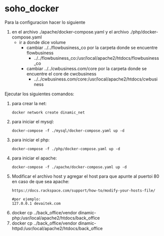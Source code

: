 # soho_docker
Para la configuracion hacer lo siguiente

1. en el archivo ./apache/docker-compose.yaml y el archivo ./php/docker-compose.yaml 
    - ir a donde dice volume 
        - cambiar ../../flowbusiness_co por la carpeta donde se encuentre flowbusiness
            - ../../flowbusiness_co:/usr/local/apache2/htdocs/flowbusiness_co
        - cambiar ../../cwbusiness.com/core por la carpeta donde se encuentre el core de cwcbusiness
            - ../../cwbusiness.com/core:/usr/local/apache2/htdocs/cwbusiness

Ejecutar los siguientes comandos:

1. para crear la net:
    ``` shell script
    docker network create dinamic_net
    ```
2. para iniciar el mysql:
    ``` shell script
    docker-compose -f ./mysql/docker-compose.yaml up -d
    ```
3. para iniciar el php:
    ``` shell script
    docker-compose -f ./php/docker-compose.yaml up -d
    ```
4. para iniciar el apache:
    ``` shell script
    docker-compose -f ./apache/docker-compose.yaml up -d
    ```
5. Modificar el archivo host y agregar el host para que apunte al puertoi 80 en caso de que sea apache:
    ``` shell script
    https://docs.rackspace.com/support/how-to/modify-your-hosts-file/
    
    #por ejemplo:
    127.0.0.1 devaitek.com
    ```
6. docker cp  ../back_office/vendor dinamic-php:/usr/local/apache2/htdocs/back_office
7. docker cp  ../back_office/vendor dinamic-httpd:/usr/local/apache2/htdocs/back_office